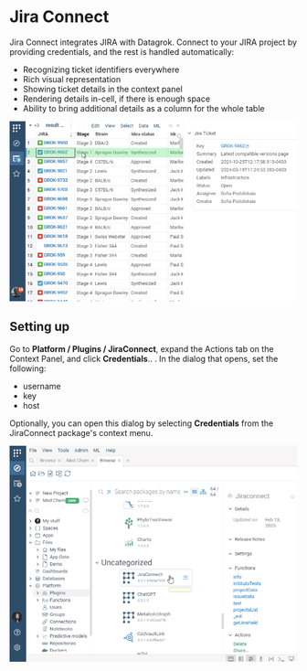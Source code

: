 # Jira Connect

Jira Connect integrates JIRA with Datagrok. Connect to your JIRA project by providing credentials,
and the rest is handled automatically:

* Recognizing ticket identifiers everywhere
* Rich visual representation
* Showing ticket details in the context panel
* Rendering details in-cell, if there is enough space
* Ability to bring additional details as a column for the whole table

![](img/jira.gif)

## Setting up 

Go to **Platform / Plugins / JiraConnect**, expand the Actions tab on the Context Panel, and click **Credentials**.. . In the dialog that opens, set the following:

- username 
- key
- host

Optionally, you can open this dialog by selecting **Credentials** from the JiraConnect package's context menu.

![](img/jira-cred-setup.gif)